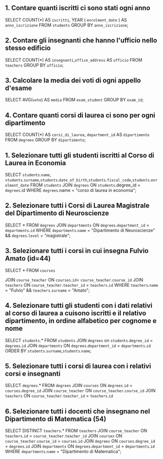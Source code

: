 ## 1. Contare quanti iscritti ci sono stati ogni anno

SELECT COUNT(\*) AS `iscritti`, YEAR ( `enrolment_date` ) AS `anno_iscrizione`
FROM `students`
GROUP BY `anno_iscrizione`;

## 2. Contare gli insegnanti che hanno l'ufficio nello stesso edificio

SELECT COUNT(\*) AS `insegnanti`,`office_address` AS `ufficio`
FROM `teachers`
GROUP BY `ufficio`;

## 3. Calcolare la media dei voti di ogni appello d'esame

SELECT AVG(`vote`) AS `media`
FROM `exam_student`
GROUP BY `exam_id`;

## 4. Contare quanti corsi di laurea ci sono per ogni dipartimento

SELECT COUNT(\*) AS `corsi_di_laurea`, `department_id` AS `dipartimento`
FROM `degrees`
GROUP BY `dipartimento`;

## 1. Selezionare tutti gli studenti iscritti al Corso di Laurea in Economia

SELECT `students`.`name`, `students`.`surname`,`students`.`date_of_birth`,`students`.`fiscal_code`,`students`.`enrolment_date`
FROM `students`
JOIN `degrees`
ON `students`.degree_id = `degrees`.id
WHERE `degrees`.name = "corso di laurea in economia";

## 2. Selezionare tutti i Corsi di Laurea Magistrale del Dipartimento di Neuroscienze

SELECT \* FROM `degrees`
JOIN `departments`
ON `degrees`.`department_id` = `departments`.`id`
WHERE `departments`.`name` = "Dipartimento di Neuroscienze" && `degrees`.`level` = "magistrale";

## 3. Selezionare tutti i corsi in cui insegna Fulvio Amato (id=44)

SELECT \* FROM `courses`

JOIN `course_teacher` ON `courses`.`id`= `course_teacher`.`course_id`
JOIN `teachers` ON `course_teacher`.`teacher_id` = `teachers`.`id`
WHERE `teachers`.`name` = "Fulvio" && `teachers`.`surname` = "Amato";

## 4. Selezionare tutti gli studenti con i dati relativi al corso di laurea a cuisono iscritti e il relativo dipartimento, in ordine alfabetico per cognome e nome

SELECT `students`.\*
FROM `students`
JOIN `degrees` on `students`.`degree_id` = `degrees`.`id`
JOIN `departments` ON `degrees`.`department_id` = `departments`.`id`
ORDER BY `students`.`surname`,`students`.`name`;

## 5. Selezionare tutti i corsi di laurea con i relativi corsi e insegnanti

SELECT `degrees`.\* FROM `degrees`
JOIN `courses` ON `degrees`.`id` = `courses`.`degree_id`
JOIN `course_teacher` ON `course_teacher`.`course_id`
JOIN `teachers` ON `course_teacher`.`teacher_id` = `teachers`.`id`

## 6. Selezionare tutti i docenti che insegnano nel Dipartimento di Matematica (54)

SELECT DISTINCT `teachers`.\* FROM `teachers`
JOIN `course_teacher` ON `teachers`.`id` = `course_teacher`.`teacher_id`
JOIN `courses` ON `course_teacher`.`course_id` = `courses`.`id`
JOIN `degrees` ON `courses`.`degree_id` = `degrees`.`id`
JOIN `departments` ON `degrees`.`department_id` = `departments`.`id`
WHERE `departments`.`name` = "Dipartimento di Matematica";
